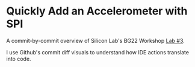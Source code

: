 # Quickly Add an Accelerometer with SPI

A commit-by-commit overview of Silicon Lab's BG22 Workshop 
[Lab #3](https://docs.silabs.com/bluetooth/latest/lab-manuals/quickly-add-an-accelerometer-with-spi#lab).

I use Github's commit diff visuals to understand how IDE actions translate into
code.